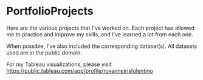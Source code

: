 # PortfolioProjects

Here are the various projects that I've worked on. Each project has allowed me to practice and improve my skills, and I've learned a lot from each one. 

When possible, I've also included the corresponding dataset(s). All datasets used are in the public domain.

For my Tableau visualizations, please visit https://public.tableau.com/app/profile/roxanneiristolentino
